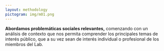 ```yaml
---
layout: methodology
pictogram: img/m01.png
---
```


<b>Abordamos problemáticas sociales relevantes,</b> comenzando con un análisis de contexto que nos permita comprender los principales temas de interés público, que a su vez sean de interés individual o profesional de los miembros del Lab.